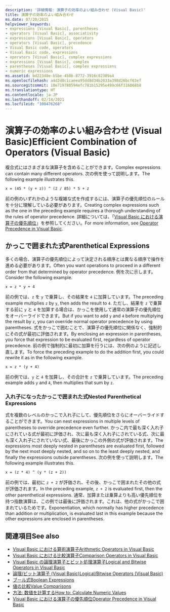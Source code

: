 ```yaml
---
description: '詳細情報: 演算子の効率のよい組み合わせ (Visual Basic)'
title: 演算子の効率のよい組み合わせ
ms.date: 07/20/2015
helpviewer_keywords:
- expressions [Visual Basic], parentheses
- operators [Visual Basic], associativity
- expressions [Visual Basic], operators
- operators [Visual Basic], precedence
- Visual Basic code, operators
- Visual Basic code, expressions
- operators [Visual Basic], complex expressions
- expressions [Visual Basic], complex
- parentheses [Visual Basic], complex expressions
- numeric expressions
ms.assetid: bd22340e-b5be-458b-8772-3916c02309a4
ms.openlocfilehash: a4d2d0c1caeea95dd8d34b2033a398d26bcf63ef
ms.sourcegitcommit: 10e719780594efc781b15295e499c66f316068b8
ms.translationtype: HT
ms.contentlocale: ja-JP
ms.lasthandoff: 02/14/2021
ms.locfileid: "100476268"
---
```

# <a name="efficient-combination-of-operators-visual-basic"></a><span data-ttu-id="7ae85-103">演算子の効率のよい組み合わせ (Visual Basic)</span><span class="sxs-lookup"><span data-stu-id="7ae85-103">Efficient Combination of Operators (Visual Basic)</span></span>

<span data-ttu-id="7ae85-104">複合式にはさまざまな演算子を含めることができます。</span><span class="sxs-lookup"><span data-stu-id="7ae85-104">Complex expressions can contain many different operators.</span></span> <span data-ttu-id="7ae85-105">次の例を使って説明します。</span><span class="sxs-lookup"><span data-stu-id="7ae85-105">The following example illustrates this.</span></span>  
  
 `x = (45 * (y + z)) ^ (2 / 85) * 5 + z`  
  
 <span data-ttu-id="7ae85-106">前の例のいずれかのような複雑な式を作成するには、演算子の優先順位のルールを十分に理解している必要があります。</span><span class="sxs-lookup"><span data-stu-id="7ae85-106">Creating complex expressions such as the one in the preceding example requires a thorough understanding of the rules of operator precedence.</span></span> <span data-ttu-id="7ae85-107">詳細については、「[Visual Basic における演算子の優先順位](../../../language-reference/operators/operator-precedence.md)」を参照してください。</span><span class="sxs-lookup"><span data-stu-id="7ae85-107">For more information, see [Operator Precedence in Visual Basic](../../../language-reference/operators/operator-precedence.md).</span></span>  
  
## <a name="parenthetical-expressions"></a><span data-ttu-id="7ae85-108">かっこで囲まれた式</span><span class="sxs-lookup"><span data-stu-id="7ae85-108">Parenthetical Expressions</span></span>  

 <span data-ttu-id="7ae85-109">多くの場合、演算子の優先順位によって決定される順序とは異なる順序で操作を進める必要があります。</span><span class="sxs-lookup"><span data-stu-id="7ae85-109">Often you want operations to proceed in a different order from that determined by operator precedence.</span></span> <span data-ttu-id="7ae85-110">例を次に示します。</span><span class="sxs-lookup"><span data-stu-id="7ae85-110">Consider the following example.</span></span>  
  
 `x = z * y + 4`  
  
 <span data-ttu-id="7ae85-111">前の例では、`z` を `y` で乗算し、その結果を `4` に加算しています。</span><span class="sxs-lookup"><span data-stu-id="7ae85-111">The preceding example multiplies `z` by `y`, then adds the result to `4`.</span></span> <span data-ttu-id="7ae85-112">ただし、結果を `z` で乗算する前に `y` と `4` を加算する場合は、かっこを使用して通常の演算子の優先順位をオーバーライドできます。</span><span class="sxs-lookup"><span data-stu-id="7ae85-112">But if you want to add `y` and `4` before multiplying the result by `z`, you can override normal operator precedence by using parentheses.</span></span> <span data-ttu-id="7ae85-113">式をかっこで囲むことで、演算子の優先順位に関係なく、強制的にその式が最初に評価されます。</span><span class="sxs-lookup"><span data-stu-id="7ae85-113">By enclosing an expression in parentheses, you force that expression to be evaluated first, regardless of operator precedence.</span></span> <span data-ttu-id="7ae85-114">前の例で強制的に最初に加算を行うには、次の例のように記述し直します。</span><span class="sxs-lookup"><span data-stu-id="7ae85-114">To force the preceding example to do the addition first, you could rewrite it as in the following example.</span></span>  
  
 `x = z * (y + 4)`  
  
 <span data-ttu-id="7ae85-115">前の例では、`y` と `4` を加算し、その合計を `z` で乗算しています。</span><span class="sxs-lookup"><span data-stu-id="7ae85-115">The preceding example adds `y` and `4`, then multiplies that sum by `z`.</span></span>  
  
### <a name="nested-parenthetical-expressions"></a><span data-ttu-id="7ae85-116">入れ子になったかっこで囲まれた式</span><span class="sxs-lookup"><span data-stu-id="7ae85-116">Nested Parenthetical Expressions</span></span>  

 <span data-ttu-id="7ae85-117">式を複数のレベルのかっこで入れ子にして、優先順位をさらにオーバーライドすることができます。</span><span class="sxs-lookup"><span data-stu-id="7ae85-117">You can nest expressions in multiple levels of parentheses to override precedence even further.</span></span> <span data-ttu-id="7ae85-118">かっこ内で最も深く入れ子にされている式が最初に評価され、次に最も深く入れ子にされている式、次に最も深く入れ子にされていない式、最後にかっこの外側の式が評価されます。</span><span class="sxs-lookup"><span data-stu-id="7ae85-118">The expressions most deeply nested in parentheses are evaluated first, followed by the next most deeply nested, and so on to the least deeply nested, and finally the expressions outside parentheses.</span></span> <span data-ttu-id="7ae85-119">次の例を使って説明します。</span><span class="sxs-lookup"><span data-stu-id="7ae85-119">The following example illustrates this.</span></span>  
  
 `x = (z * 4) ^ (y * (z + 2))`  
  
 <span data-ttu-id="7ae85-120">前の例では、最初に `z + 2` が評価され、その後、かっこで囲まれたその他の式が評価されます。</span><span class="sxs-lookup"><span data-stu-id="7ae85-120">In the preceding example, `z + 2` is evaluated first, then the other parenthetical expressions.</span></span> <span data-ttu-id="7ae85-121">通常、加算または乗算よりも高い優先順位を持つ指数演算は、この例では最後に評価されます。これは、他の式がかっこで囲まれているためです。</span><span class="sxs-lookup"><span data-stu-id="7ae85-121">Exponentiation, which normally has higher precedence than addition or multiplication, is evaluated last in this example because the other expressions are enclosed in parentheses.</span></span>  
  
## <a name="see-also"></a><span data-ttu-id="7ae85-122">関連項目</span><span class="sxs-lookup"><span data-stu-id="7ae85-122">See also</span></span>

- [<span data-ttu-id="7ae85-123">Visual Basic における算術演算子</span><span class="sxs-lookup"><span data-stu-id="7ae85-123">Arithmetic Operators in Visual Basic</span></span>](arithmetic-operators.md)
- [<span data-ttu-id="7ae85-124">Visual Basic における比較演算子</span><span class="sxs-lookup"><span data-stu-id="7ae85-124">Comparison Operators in Visual Basic</span></span>](comparison-operators.md)
- [<span data-ttu-id="7ae85-125">Visual Basic の論理演算子とビット処理演算子</span><span class="sxs-lookup"><span data-stu-id="7ae85-125">Logical and Bitwise Operators in Visual Basic</span></span>](logical-and-bitwise-operators.md)
- [<span data-ttu-id="7ae85-126">論理/ビット演算子 (Visual Basic)</span><span class="sxs-lookup"><span data-stu-id="7ae85-126">Logical/Bitwise Operators (Visual Basic)</span></span>](../../../language-reference/operators/logical-bitwise-operators.md)
- [<span data-ttu-id="7ae85-127">ブール式</span><span class="sxs-lookup"><span data-stu-id="7ae85-127">Boolean Expressions</span></span>](boolean-expressions.md)
- [<span data-ttu-id="7ae85-128">値の比較</span><span class="sxs-lookup"><span data-stu-id="7ae85-128">Value Comparisons</span></span>](value-comparisons.md)
- [<span data-ttu-id="7ae85-129">方法: 数値を計算する</span><span class="sxs-lookup"><span data-stu-id="7ae85-129">How to: Calculate Numeric Values</span></span>](how-to-calculate-numeric-values.md)
- [<span data-ttu-id="7ae85-130">Visual Basic における演算子の優先順位</span><span class="sxs-lookup"><span data-stu-id="7ae85-130">Operator Precedence in Visual Basic</span></span>](../../../language-reference/operators/operator-precedence.md)
